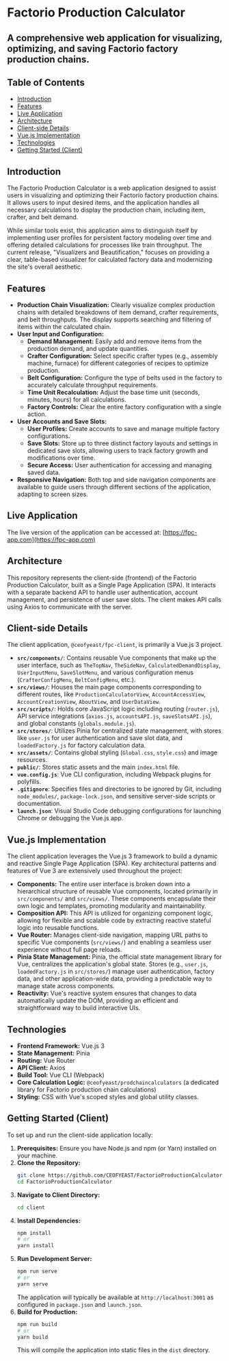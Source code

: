# Factorio Production Calculator

## A comprehensive web application for visualizing, optimizing, and saving Factorio factory production chains.

## Table of Contents
*   [Introduction](#introduction)
*   [Features](#features)
*   [Live Application](#live-application)
*   [Architecture](#architecture)
*   [Client-side Details](#client-side-details)
*   [Vue.js Implementation](#vuejs-implementation)
*   [Technologies](#technologies)
*   [Getting Started (Client)](#getting-started-client)

## Introduction
The Factorio Production Calculator is a web application designed to assist users in visualizing and optimizing their Factorio factory production chains. It allows users to input desired items, and the application handles all necessary calculations to display the production chain, including item, crafter, and belt demand.

While similar tools exist, this application aims to distinguish itself by implementing user profiles for persistent factory modeling over time and offering detailed calculations for processes like train throughput. The current release, "Visualizers and Beautification," focuses on providing a clear, table-based visualizer for calculated factory data and modernizing the site's overall aesthetic.

## Features
*   **Production Chain Visualization:** Clearly visualize complex production chains with detailed breakdowns of item demand, crafter requirements, and belt throughputs. The display supports searching and filtering of items within the calculated chain.
*   **User Input and Configuration:**
    *   **Demand Management:** Easily add and remove items from the production demand, and update quantities.
    *   **Crafter Configuration:** Select specific crafter types (e.g., assembly machine, furnace) for different categories of recipes to optimize production.
    *   **Belt Configuration:** Configure the type of belts used in the factory to accurately calculate throughput requirements.
    *   **Time Unit Recalculation:** Adjust the base time unit (seconds, minutes, hours) for all calculations.
    *   **Factory Controls:** Clear the entire factory configuration with a single action.
*   **User Accounts and Save Slots:**
    *   **User Profiles:** Create accounts to save and manage multiple factory configurations.
    *   **Save Slots:** Store up to three distinct factory layouts and settings in dedicated save slots, allowing users to track factory growth and modifications over time.
    *   **Secure Access:** User authentication for accessing and managing saved data.
*   **Responsive Navigation:** Both top and side navigation components are available to guide users through different sections of the application, adapting to screen sizes.

## Live Application
The live version of the application can be accessed at: [https://fpc-app.com](https://fpc-app.com)

## Architecture
This repository represents the client-side (frontend) of the Factorio Production Calculator, built as a Single Page Application (SPA). It interacts with a separate backend API to handle user authentication, account management, and persistence of user save slots. The client makes API calls using Axios to communicate with the server.

## Client-side Details
The client application, `@ceofyeast/fpc-client`, is primarily a Vue.js 3 project.
*   **`src/components/`**: Contains reusable Vue components that make up the user interface, such as `TheTopNav`, `TheSideNav`, `CalculatedDemandDisplay`, `UserInputMenu`, `SaveSlotMenu`, and various configuration menus (`CrafterConfigMenu`, `BeltConfigMenu`, etc.).
*   **`src/views/`**: Houses the main page components corresponding to different routes, like `ProductionCalculatorView`, `AccountAccessView`, `AccountCreationView`, `AboutView`, and `UserDataView`.
*   **`src/scripts/`**: Holds core JavaScript logic including routing (`router.js`), API service integrations (`axios.js`, `accountsAPI.js`, `saveSlotsAPI.js`), and global constants (`globals.module.js`).
*   **`src/stores/`**: Utilizes Pinia for centralized state management, with stores like `user.js` for user authentication and save slot data, and `loadedFactory.js` for factory calculation data.
*   **`src/assets/`**: Contains global styling (`Global.css`, `style.css`) and image resources.
*   **`public/`**: Stores static assets and the main `index.html` file.
*   **`vue.config.js`**: Vue CLI configuration, including Webpack plugins for polyfills.
*   **`.gitignore`**: Specifies files and directories to be ignored by Git, including `node_modules/`, `package-lock.json`, and sensitive server-side scripts or documentation.
*   **`launch.json`**: Visual Studio Code debugging configurations for launching Chrome or debugging the Vue.js app.

## Vue.js Implementation

The client application leverages the Vue.js 3 framework to build a dynamic and reactive Single Page Application (SPA). Key architectural patterns and features of Vue 3 are extensively used throughout the project:

*   **Components:** The entire user interface is broken down into a hierarchical structure of reusable Vue components, located primarily in `src/components/` and `src/views/`. These components encapsulate their own logic and templates, promoting modularity and maintainability.
*   **Composition API:** This API is utilized for organizing component logic, allowing for flexible and scalable code by extracting reactive stateful logic into reusable functions.
*   **Vue Router:** Manages client-side navigation, mapping URL paths to specific Vue components (`src/views/`) and enabling a seamless user experience without full page reloads.
*   **Pinia State Management:** Pinia, the official state management library for Vue, centralizes the application's global state. Stores (e.g., `user.js`, `loadedFactory.js` in `src/stores/`) manage user authentication, factory data, and other application-wide data, providing a predictable way to manage state across components.
*   **Reactivity:** Vue's reactive system ensures that changes to data automatically update the DOM, providing an efficient and straightforward way to build interactive UIs.

## Technologies
*   **Frontend Framework:** Vue.js 3
*   **State Management:** Pinia
*   **Routing:** Vue Router
*   **API Client:** Axios
*   **Build Tool:** Vue CLI (Webpack)
*   **Core Calculation Logic:** `@ceofyeast/prodchaincalculators` (a dedicated library for Factorio production chain calculations)
*   **Styling:** CSS with Vue's scoped styles and global utility classes.

## Getting Started (Client)
To set up and run the client-side application locally:

1.  **Prerequisites:** Ensure you have Node.js and npm (or Yarn) installed on your machine.
2.  **Clone the Repository:**
    ```bash
    git clone https://github.com/CEOFYEAST/FactorioProductionCalculator.git
    cd FactorioProductionCalculator
    ```
3.  **Navigate to Client Directory:**
    ```bash
    cd client
    ```
4.  **Install Dependencies:**
    ```bash
    npm install
    # or
    yarn install
    ```
5.  **Run Development Server:**
    ```bash
    npm run serve
    # or
    yarn serve
    ```
    The application will typically be available at `http://localhost:3001` as configured in `package.json` and `launch.json`.
6.  **Build for Production:**
    ```bash
    npm run build
    # or
    yarn build
    ```
    This will compile the application into static files in the `dist` directory.